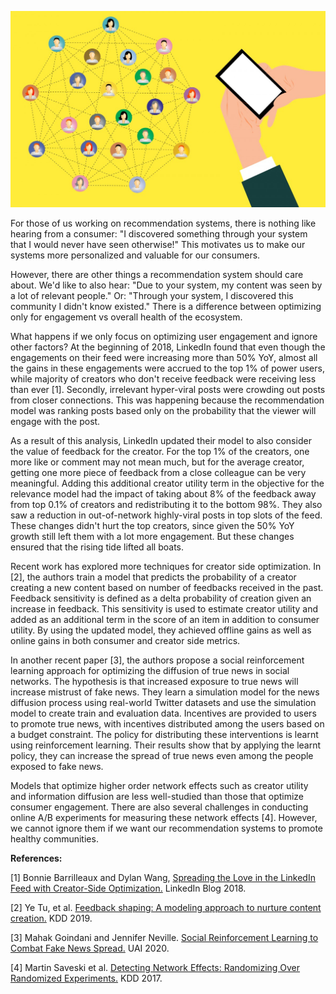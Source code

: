 ![community recommendation](assets/community.jpg)

For those of us working on recommendation systems, there is nothing like hearing from a consumer: "I discovered something through your system that I would never have seen otherwise!" This motivates us to make our systems more personalized and valuable for our consumers.

However, there are other things a recommendation system should care about. We'd like to also hear: "Due to your system, my content was seen by a lot of relevant people." Or: "Through your system, I discovered this community I didn't know existed." There is a difference between optimizing only for engagement vs overall health of the ecosystem.

What happens if we only focus on optimizing user engagement and ignore other factors? At the beginning of 2018, LinkedIn found that even though the engagements on their feed were increasing more than 50% YoY, almost all the gains in these engagements were accrued to the top 1% of power users, while majority of creators who don't receive feedback were receiving less than ever [1]. Secondly, irrelevant hyper-viral posts were crowding out posts from closer connections. This was happening because the recommendation model was ranking posts based only on the probability that the viewer will engage with the post.

As a result of this analysis, LinkedIn updated their model to also consider the value of feedback for the creator. For the top 1% of the creators, one more like or comment may not mean much, but for the average creator, getting one more piece of feedback from a close colleague can be very meaningful. Adding this additional creator utility term in the objective for the relevance model had the impact of taking about 8% of the feedback away from top 0.1% of creators and redistributing it to the bottom 98%. They also saw a reduction in out-of-network highly-viral posts in top slots of the feed. These changes didn't hurt the top creators, since given the 50% YoY growth still left them with a lot more engagement. But these changes ensured that the rising tide lifted all boats.

Recent work has explored more techniques for creator side optimization. In [2], the authors train a model that predicts the probability of a creator creating a new content based on number of feedbacks received in the past. Feedback sensitivity is defined as a delta probability of creation given an increase in feedback. This sensitivity is used to estimate creator utility and added as an additional term in the score of an item in addition to consumer utility. By using the updated model, they achieved offline gains as well as online gains in both consumer and creator side metrics.

In another recent paper [3], the authors propose a social reinforcement learning approach for optimizing the diffusion of true news in social networks. The hypothesis is that increased exposure to true news will increase mistrust of fake news. They learn a simulation model for the news diffusion process using real-world Twitter datasets and use the simulation model to create train and evaluation data. Incentives are provided to users to promote true news, with incentives distributed among the users based on a budget constraint. The policy for distributing these interventions is learnt using reinforcement learning. Their results show that by applying the learnt policy, they can increase the spread of true news even among the people exposed to fake news.

Models that optimize higher order network effects such as creator utility and information diffusion are less well-studied than those that optimize consumer engagement. There are also several challenges in conducting online A/B experiments for measuring these network effects [4]. However, we cannot ignore them if we want our recommendation systems to promote healthy communities.

**References:**

[1] Bonnie Barrilleaux and Dylan Wang, [Spreading the Love in the LinkedIn Feed with Creator-Side Optimization.](https://engineering.linkedin.com/blog/2018/10/linkedin-feed-with-creator-side-optimization) LinkedIn Blog 2018.

[2] Ye Tu, et al. [Feedback shaping: A modeling approach to nurture content creation.](https://arxiv.org/abs/2106.11312) KDD 2019.

[3] Mahak Goindani and Jennifer Neville. [Social Reinforcement Learning to Combat Fake News Spread.](http://proceedings.mlr.press/v115/goindani20a.html) UAI 2020.

[4] Martin Saveski et al. [Detecting Network Effects: Randomizing Over Randomized Experiments.](https://dl.acm.org/doi/10.1145/3097983.3098192) KDD 2017.
